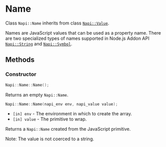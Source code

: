 # Name

Class `Napi::Name` inherits from class [`Napi::Value`][].

Names are JavaScript values that can be used as a property name. There are two
specialized types of names supported in Node.js Addon API [`Napi::String`](doc/string.md)
and [`Napi::Symbol`](doc/symbol.md).

## Methods

### Constructor
```cpp
Napi::Name::Name();
```

Returns an empty `Napi::Name`.

```cpp
Napi::Name::Name(napi_env env, napi_value value);
```
- `[in] env` - The environment in which to create the array.
- `[in] value` - The primitive to wrap.

Returns a `Napi::Name` created from the JavaScript primitive.

Note:
The value is not coerced to a string.

[`Napi::Value`]: doc/value.md
